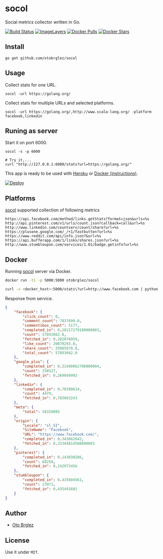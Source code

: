 # socol

Social metrics collector written in Go.

[![Build Status][travis-ci-badge]][travis-ci]
[![ImageLayers][imagelayers-badge]][imagelayers]
[![Docker Pulls][docker-pulls-badge]][docker-hub]
[![Docker Stars][docker-stars-badge]][docker-hub]

## Install

```
go get github.com/otobrglez/socol
```

## Usage

Collect stats for one URL.

```
socol -url https://golang.org/
```

Collect stats for multiple URLs and selected platforms.
```
socol -url https://golang.org/,http://www.scala-lang.org/ -platform facebook,linkedin
```

## Runing as server

Start it on port 6000.

```
socol -s -p 6000

# Try it,...
curl "http://127.0.0.1:6000/stats?url=https://golang.org/"
```

This app is ready to be used with [Heroku](https://heroku.com) or [Docker (instructions)](/#Docker).

[![Deploy](https://www.herokucdn.com/deploy/button.svg)](https://heroku.com/deploy)

## Platforms

[socol][socol] supported collection of following metrics

```
https://api.facebook.com/method/links.getStats?format=json&urls=%s
http://api.pinterest.com/v1/urls/count.json?callback=call&url=%s
http://www.linkedin.com/countserv/count/share?url=%s
https://plusone.google.com/_/+1/fastbutton?url=%s
https://www.reddit.com/api/info.json?&url=%s
https://api.bufferapp.com/1/links/shares.json?url=%s
http://www.stumbleupon.com/services/1.01/badge.getinfo?url=%s
```

## Docker

Running [socol][socol] server via Docker.

```bash
docker run -ti -p 5000:5000 otobrglez/socol

curl -s <docker_host>:5000/stats\?url=http://www.facebook.com | python -mjson.tool
```

Response from service.

```json
{
    "facebook": {
        "click_count": 0,
        "comment_count": 7837699.0,
        "commentsbox_count": 5177,
        "completed_in": 0.28217279100000003,
        "count": 57893662.0,
        "fetched_in": 0.282076959,
        "like_count": 20070293.0,
        "share_count": 29985670.0,
        "total_count": 57893662.0
    },
    "google_plus": {
        "completed_in": 0.31490062700000004,
        "count": 338527,
        "fetched_in": 0.269049992
    },
    "linkedin": {
        "completed_in": 0.78390614,
        "count": 4479,
        "fetched_in": 0.783683243
    },
    "meta": {
        "total": 58320895
    },
    "origin": {
        "Locale": "sl_SI",
        "SiteName": "Facebook",
        "URL": "https://www.facebook.com/",
        "completed_in": 0.343662642,
        "fetched_in": 0.33344814500000003
    },
    "pinterest": {
        "completed_in": 0.143030286,
        "count": 60256,
        "fetched_in": 0.142972456
    },
    "stumbleupon": {
        "completed_in": 0.435604561,
        "count": 23971,
        "fetched_in": 0.435491601
    }
}
```

## Author

- [Oto Brglez][me]

## License

Use it under `MIT`.

[socol]: https://github.com/otobrglez/socol
[me]: https://github.com/otobrglez
[travis-ci]: https://travis-ci.org/otobrglez/socol
[travis-ci-badge]: https://travis-ci.org/otobrglez/socol.svg?branch=master
[imagelayers-badge]: https://badge.imagelayers.io/otobrglez/socol:latest.svg
[imagelayers]: https://imagelayers.io/?images=otobrglez/socol:latest
[docker-pulls-badge]: https://img.shields.io/docker/pulls/otobrglez/socol.svg
[docker-stars-badge]: https://img.shields.io/docker/stars/otobrglez/socol.svg
[docker-hub]: https://hub.docker.com/r/otobrglez/socol/

